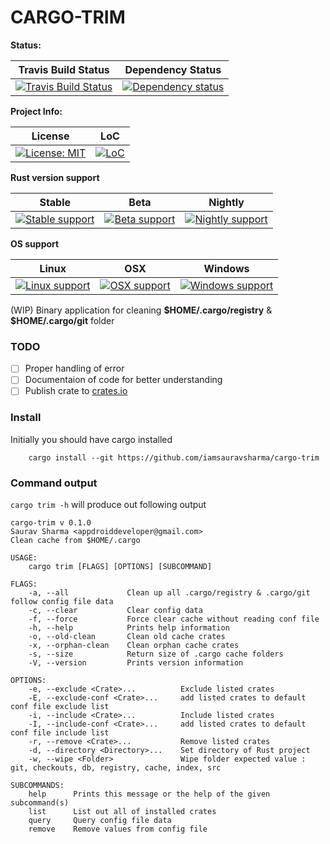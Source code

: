 # CARGO-TRIM

**Status:**

| Travis Build Status | Dependency Status |
| :---: | :---: | 
| [![Travis Build Status][build_badge]][build_link] | [![Dependency status][deps_badge]][deps_link] |

**Project Info:**

| License | LoC |
| :---: | :---: |
| [![License: MIT][license_badge]][license_link] | [![LoC][loc_badge]][loc_link] |

**Rust version support**

| Stable | Beta | Nightly |
| :---: | :---: | :---: |
| [![Stable support][stable_supported_badge]][git_link] | [![Beta support][beta_supported_badge]][git_link] | [![Nightly support][nightly_supported_badge]][git_link] |

**OS support**

| Linux | OSX | Windows |
| :---: | :---: | :---: |
| [![Linux support][linux_supported_badge]][git_link] | [![OSX support][osx_supported_badge]][git_link] | [![Windows support][windows_supported_badge]][git_link] |

(WIP) Binary application for cleaning __\$HOME/.cargo/registry__  & __\$HOME/.cargo/git__ folder

### TODO
- [ ] Proper handling of error
- [ ] Documentaion of code for better understanding
- [ ] Publish crate to [crates.io][cratesio_link]

### Install
Initially you should have cargo installed
```
    cargo install --git https://github.com/iamsauravsharma/cargo-trim
```

### Command output
```cargo trim -h``` will produce out following output
```
cargo-trim v 0.1.0
Saurav Sharma <appdroiddeveloper@gmail.com>
Clean cache from $HOME/.cargo

USAGE:
    cargo trim [FLAGS] [OPTIONS] [SUBCOMMAND]

FLAGS:
    -a, --all             Clean up all .cargo/registry & .cargo/git follow config file data
    -c, --clear           Clear config data
    -f, --force           Force clear cache without reading conf file
    -h, --help            Prints help information
    -o, --old-clean       Clean old cache crates
    -x, --orphan-clean    Clean orphan cache crates
    -s, --size            Return size of .cargo cache folders
    -V, --version         Prints version information

OPTIONS:
    -e, --exclude <Crate>...          Exclude listed crates
    -E, --exclude-conf <Crate>...     add listed crates to default conf file exclude list
    -i, --include <Crate>...          Include listed crates
    -I, --include-conf <Crate>...     add listed crates to default conf file include list
    -r, --remove <Crate>...           Remove listed crates
    -d, --directory <Directory>...    Set directory of Rust project
    -w, --wipe <Folder>               Wipe folder expected value : git, checkouts, db, registry, cache, index, src

SUBCOMMANDS:
    help      Prints this message or the help of the given subcommand(s)
    list      List out all of installed crates
    query     Query config file data
    remove    Remove values from config file
```

[git_link]: https://github.com/iamsauravsharma/cargo-trim

[build_badge]: https://img.shields.io/travis/com/iamsauravsharma/cargo-trim.svg?logo=travis
[build_link]: https://travis-ci.com/iamsauravsharma/cargo-trim

[deps_badge]: https://deps.rs/repo/github/iamsauravsharma/cargo-trim/status.svg
[deps_link]: https://deps.rs/repo/github/iamsauravsharma/cargo-trim

[license_badge]: https://img.shields.io/github/license/iamsauravsharma/cargo-trim.svg
[license_link]: LICENSE

[loc_badge]: https://tokei.rs/b1/github/iamsauravsharma/cargo-trim
[loc_link]: https://github.com/iamsauravsharma/cargo-trim

[cratesio_link]: https://crates.io

[stable_supported_badge]: https://img.shields.io/badge/stable-supported-brightgreen.svg?logo=rust
[beta_supported_badge]: https://img.shields.io/badge/beta-supported-brightgreen.svg?logo=rust
[nightly_supported_badge]: https://img.shields.io/badge/nightly-supported-brightgreen.svg?logo=rust
[stable_not_supported_badge]: https://img.shields.io/badge/stable-not%20supported-red.svg?logo=rust
[beta_not_supported_badge]: https://img.shields.io/badge/beta-not%20supported-red.svg?logo=rust
[nightly_not_supported_badge]: https://img.shields.io/badge/nightly-not%20supported-red.svg?logo=rust

[linux_supported_badge]: https://img.shields.io/badge/linux-supported-brightgreen.svg?logo=linux
[osx_supported_badge]: https://img.shields.io/badge/osx-supported-brightgreen.svg?logo=apple
[windows_supported_badge]: https://img.shields.io/badge/windows-supported-brightgreen.svg?logo=windows
[linux_not_supported_badge]: https://img.shields.io/badge/linux-not%20supported-red.svg?logo=linux
[osx_not_supported_badge]: https://img.shields.io/badge/osx-not%20supported-red.svg?logo=apple
[nightly_not_supported_badge]: https://img.shields.io/badge/windows-not%20supported-red.svg?logo=windows